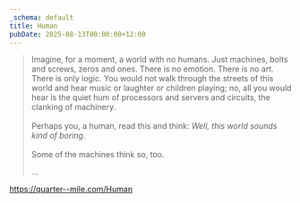 ```yaml
---
_schema: default
title: Human
pubDate: 2025-08-13T00:00:00+12:00
---
```

> Imagine, for a moment, a world with no humans. Just machines, bolts and screws, zeros and ones. There is no emotion. There is no art. There is only logic. You would not walk through the streets of this world and hear music or laughter or children playing; no, all you would hear is the quiet hum of processors and servers and circuits, the clanking of machinery.<br><br>Perhaps you, a human, read this and think: *Well, this world sounds kind of boring.*<br><br>Some of the machines think so, too.
>
> ...

<a href="https://quarter--mile.com/Human" target="_blank" rel="noopener">https://quarter--mile.com/Human</a>